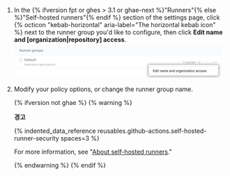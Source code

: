 1. In the {% ifversion fpt or ghes > 3.1 or ghae-next %}"Runners"{% else %}"Self-hosted runners"{% endif %} section of the settings page, click {% octicon "kebab-horizontal" aria-label="The horizontal kebab icon" %} next to the runner group you'd like to configure, then click **Edit name and [organization|repository] access**. ![Manage repository permissions](/assets/images/help/settings/actions-runner-manage-permissions.png)
1. Modify your policy options, or change the runner group name.

   {% ifversion not ghae %}
   {% warning %}

   **경고**

   {% indented_data_reference reusables.github-actions.self-hosted-runner-security spaces=3 %}

   For more information, see "[About self-hosted runners](/actions/hosting-your-own-runners/about-self-hosted-runners#self-hosted-runner-security-with-public-repositories)."

   {% endwarning %}
   {% endif %}
